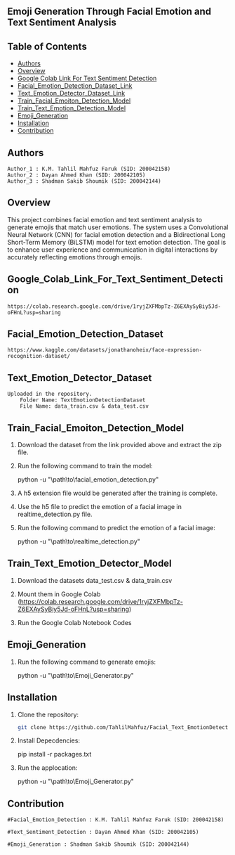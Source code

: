 ## Emoji Generation Through Facial Emotion and Text Sentiment Analysis


## Table of Contents
- [Authors](#Authors)
- [Overview](#Overview)
- [Google Colab Link For Text Sentiment Detection](#Google_Colab_Link_For_Text_Sentiment_Detection)
- [Facial_Emotion_Detection_Dataset_Link](#Facial_Emotion_Detection_Dataset_Link)
- [Text_Emotion_Detector_Dataset_Link](#Text_Emotion_Detector_Dataset_Link)
- [Train_Facial_Emoiton_Detection_Model](#Train_Facial_Emoiton_Detection_Model)
- [Train_Text_Emotion_Detection_Model](#Train_Text_Emotion_Detector_Model)
- [Emoji_Generation](#Emoji_Generation)
- [Installation](#installation)
- [Contribution](#contribution)



## Authors

    Author_1 : K.M. Tahlil Mahfuz Faruk (SID: 200042158)
    Author_2 : Dayan Ahmed Khan (SID: 200042105)
    Author_3 : Shadman Sakib Shoumik (SID: 200042144)



## Overview

This project combines facial emotion and text sentiment analysis to generate emojis that match user emotions. The system uses a Convolutional Neural Network (CNN) for facial emotion detection and a Bidirectional Long Short-Term Memory (BiLSTM) model for text emotion detection. The goal is to enhance user experience and communication in digital interactions by accurately reflecting emotions through emojis.



## Google_Colab_Link_For_Text_Sentiment_Detection

    https://colab.research.google.com/drive/1ryjZXFMbpTz-Z6EXAySyBiy5Jd-oFHnL?usp=sharing

## Facial_Emotion_Detection_Dataset

    https://www.kaggle.com/datasets/jonathanoheix/face-expression-recognition-dataset/
 


## Text_Emotion_Detector_Dataset

    Uploaded in the repository. 
        Folder Name: TextEmotionDetectionDataset 
        File Name: data_train.csv & data_test.csv 



## Train_Facial_Emoiton_Detection_Model

1. Download the dataset from the link provided above and extract the zip file.

2. Run the following command to train the model:

    python -u "\path\to\facial_emotion_detection.py"

3. A h5 extension file would be generated after the training is complete.

4. Use the h5 file to predict the emotion of a facial image in realtime_detection.py file.

5. Run the following command to predict the emotion of a facial image:

    python -u "\path\to\realtime_detection.py"



## Train_Text_Emotion_Detector_Model

1. Download the datasets data_test.csv & data_train.csv

2. Mount them in Google Colab
    (https://colab.research.google.com/drive/1ryjZXFMbpTz-Z6EXAySyBiy5Jd-oFHnL?usp=sharing)

3. Run the Google Colab Notebook Codes



## Emoji_Generation

1. Run the following command to generate emojis:

    python -u "\path\to\Emoji_Generator.py"



## Installation

1. Clone the repository:

   ```bash
   git clone https://github.com/TahlilMahfuz/Facial_Text_EmotionDetector_EmojiGenerator.git

2. Install Depecdencies:
    
    pip install -r packages.txt

3. Run the applocation:

    python -u "\path\to\Emoji_Generator.py"



## Contribution

    #Facial_Emotion_Detection : K.M. Tahlil Mahfuz Faruk (SID: 200042158)

    #Text_Sentiment_Detection : Dayan Ahmed Khan (SID: 200042105)

    #Emoji_Generation : Shadman Sakib Shoumik (SID: 200042144)


    
    
    
